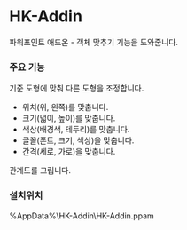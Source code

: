 # HK-Addin
파워포인트 애드온 - 객체 맞추기 기능을 도와줍니다.

### 주요 기능
기준 도형에 맞춰 다른 도형을 조정합니다.
* 위치(위, 왼쪽)를 맞춥니다.
* 크기(넓이, 높이)를 맞춥니다.
* 색상(배경색, 테두리)를 맞춥니다.
* 글꼴(폰트, 크기, 색상)을 맞춥니다.
* 간격(세로, 가로)을 맞춥니다.

관계도를 그립니다.

### 설치위치
%AppData%\HK-Addin\HK-Addin.ppam
